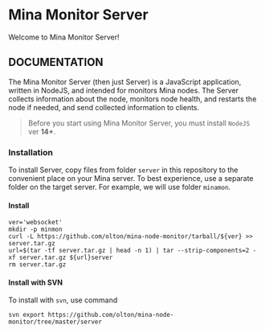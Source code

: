 # Mina Monitor Server
Welcome to Mina Monitor Server!

## DOCUMENTATION
The Mina Monitor Server (then just Server) is a JavaScript application, written in NodeJS, and intended for monitors Mina nodes.
The Server collects information about the node, monitors node health, and restarts the node if needed, and send collected information to clients.

> Before you start using Mina Monitor Server, you must install `NodeJS` ver **14+**.

### Installation
To install Server, copy files from folder `server` in this repository to the convenient place on your Mina server. 
To best experience, use a separate folder on the target server. For example, we will use folder `minamon`.

#### Install
```shell
ver='websocket'
mkdir -p minmon
curl -L https://github.com/olton/mina-node-monitor/tarball/${ver} >> server.tar.gz
url=$(tar -tf server.tar.gz | head -n 1) | tar --strip-components=2 -xf server.tar.gz ${url}server
rm server.tar.gz
```

#### Install with SVN
To install with `svn`, use command 
```shell
svn export https://github.com/olton/mina-node-monitor/tree/master/server
```